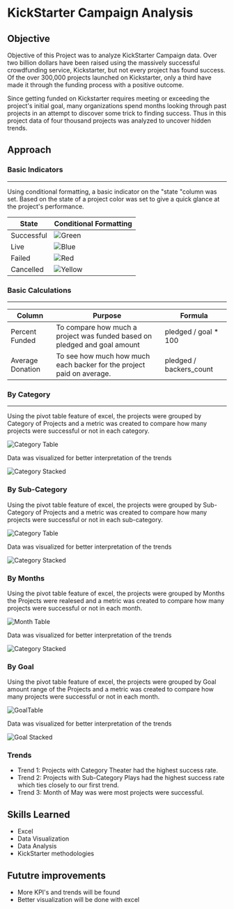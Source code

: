 # KickStarter Campaign Analysis

## Objective

Objective of this Project was to analyze KickStarter Campaign data. Over two billion dollars have been raised using the massively successful crowdfunding service, Kickstarter, but not every project has found success. Of the over 300,000 projects launched on Kickstarter, only a third have made it through the funding process with a positive outcome.

Since getting funded on Kickstarter requires meeting or exceeding the project's initial goal, many organizations spend months looking through past projects in an attempt to discover some trick to finding success. Thus in this project data of four thousand projects was analyzed to uncover hidden trends.

## Approach


### Basic Indicators
---
Using conditional formatting, a basic indicator on the "state "column was set. Based on the state of a project color was set to give a quick glance at the project's performance. 

| State | Conditional Formatting |
| ------------- | ------------- |
| Successful | ![Green](Images/Green.png)|
| Live |![Blue](Images/Blue.png) |
| Failed |![Red](Images/Red.png) |
| Cancelled |![Yellow](Images/Yellow.png)|

### Basic Calculations
---
| Column | Purpose | Formula |
| ------------- | ------------- | ------------- |
| Percent Funded | To compare how much a project was funded based on pledged and goal amount | pledged / goal * 100
| Average Donation | To see how much how much each backer for the project paid on average.  | pledged / backers_count 

### By Category 
---
Using the pivot table feature of excel, the 
projects were grouped by Category of Projects and a 
metric was created to compare how many projects were successful or not in each category.

![Category Table](Images/Category_Table.png)

Data was visualized for better interpretation of the trends

![Category Stacked](Images/Category_Stacked.png)

### By Sub-Category
Using the pivot table feature of excel, the 
projects were grouped by Sub-Category of Projects and a 
metric was created to compare how many projects were successful or not in each sub-category.

![Category Table](Images/SubCategory_Table.png)

Data was visualized for better interpretation of the trends

![Category Stacked](Images/SubCategory_Graph.png)

### By Months 
Using the pivot table feature of excel, the 
projects were grouped by Months the Projects were realesed and a metric was created to compare how many projects were successful or not in each month.

![Month Table](Images/Month_Table.png)

Data was visualized for better interpretation of the trends

![Category Stacked](Images/Month_Graph.png)

### By Goal
Using the pivot table feature of excel, the 
projects were grouped by Goal amount range of the Projects  and a metric was created to compare how many projects were successful or not in each month.

![GoalTable](Images/Goal_Table.png)

Data was visualized for better interpretation of the trends

![Goal Stacked](Images/Goal_Graph.png)


### Trends 

- Trend 1: Projects with Category Theater had the highest success rate.
- Trend 2: Projects with Sub-Category Plays had the highest success rate which ties closely to our first trend.
- Trend 3: Month of May was were most projects were successful.

## Skills Learned 
- Excel 
- Data Visualization 
- Data Analysis 
- KickStarter methodologies 

## Fututre improvements 
- More KPI's and trends will be found 
- Better visualization will be done with excel 